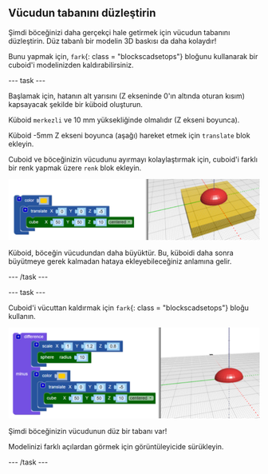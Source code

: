 ## Vücudun tabanını düzleştirin

Şimdi böceğinizi daha gerçekçi hale getirmek için vücudun tabanını düzleştirin. Düz tabanlı bir modelin 3D baskısı da daha kolaydır!

Bunu yapmak için, `fark`{: class = "blockscadsetops"} bloğunu kullanarak bir cuboid'i modelinizden kaldırabilirsiniz.

--- task ---

Başlamak için, hatanın alt yarısını (Z ekseninde 0'ın altında oturan kısım) kapsayacak şekilde bir küboid oluşturun.

Küboid `merkezli` ve 10 mm yüksekliğinde olmalıdır (Z ekseni boyunca).

Küboid -5mm Z ekseni boyunca (aşağı) hareket etmek için `translate` blok ekleyin.

Cuboid ve böceğinizin vücudunu ayırmayı kolaylaştırmak için, cuboid'i farklı bir renk yapmak üzere `renk` blok ekleyin.

![ekran görüntüsü](images/bug-body-cuboid.png)

Küboid, böceğin vücudundan daha büyüktür. Bu, küboidi daha sonra büyütmeye gerek kalmadan hataya ekleyebileceğiniz anlamına gelir.

--- /task ---

--- task ---

Cuboid'i vücuttan kaldırmak için `fark`{: class = "blockscadsetops"} bloğu kullanın.

![ekran görüntüsü](images/bug-difference.png)

Şimdi böceğinizin vücudunun düz bir tabanı var!

Modelinizi farklı açılardan görmek için görüntüleyicide sürükleyin.

--- /task ---



  
